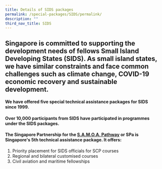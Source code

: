 ```yaml
---
title: Details of SIDS packages
permalink: /special-packages/SIDS/permalink/
description: ""
third_nav_title: SIDS
---
```

## Singapore is committed to supporting the development needs of fellows Small Island Developing States (SIDS). As small island states, we have similar constraints and face common challenges such as climate change, COVID-19 economic recovery and sustainable development.

#### We have offered five special technical assistance packages for SIDS since 1999.
#### 
#### Over 10,000 participants from SIDS have participated in programmes under the SIDS packages.
#### 
#### The Singapore Partnership for the [S.A.M.O.A. Pathway](https://sustainabledevelopment.un.org/samoapathway.html) or SPa is Singapore's 5th technical assistance package. It offers:

1. Priority placement for SIDS officials for SCP courses
2. Regional and bilateral customised courses
3. Civil aviation and maritime fellowships
